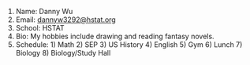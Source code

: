 1. Name: Danny Wu
2. Email: dannyw3292@hstat.org
3. School: HSTAT
4. Bio: My hobbies include drawing and reading fantasy novels.
5. Schedule: 1) Math 2) SEP 3) US History 4) English 5) Gym 6) Lunch 7) Biology 8) Biology/Study Hall